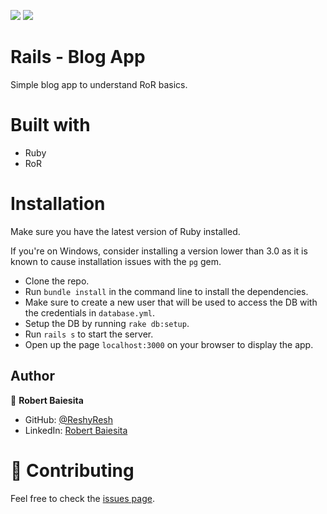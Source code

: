 ![](https://img.shields.io/badge/Microverse-blueviolet)
![](https://img.shields.io/badge/Ruby-red)

# Rails - Blog App
Simple blog app to understand RoR basics.

# Built with
  - Ruby
  - RoR

# Installation 
Make sure you have the latest version of Ruby installed.

If you're on Windows, consider installing a version lower than 3.0 as it is known to cause installation issues with the `pg` gem.
  - Clone the repo.
  - Run `bundle install` in the command line to install the dependencies.
  - Make sure to create a new user that will be used to access the DB with the credentials in `database.yml`.
  - Setup the DB by running `rake db:setup`.
  - Run `rails s` to start the server.
  - Open up the page `localhost:3000` on your browser to display the app.

## Author

👤 **Robert Baiesita**

- GitHub: [@ReshyResh](https://github.com/ReshyResh)
- LinkedIn: [Robert Baiesita](https://linkedin.com/in/ReshyResh)

# 🤝 Contributing

Feel free to check the [issues page](https://github.com/ReshyResh/Capstone-Javascript-APIs/issues/).
